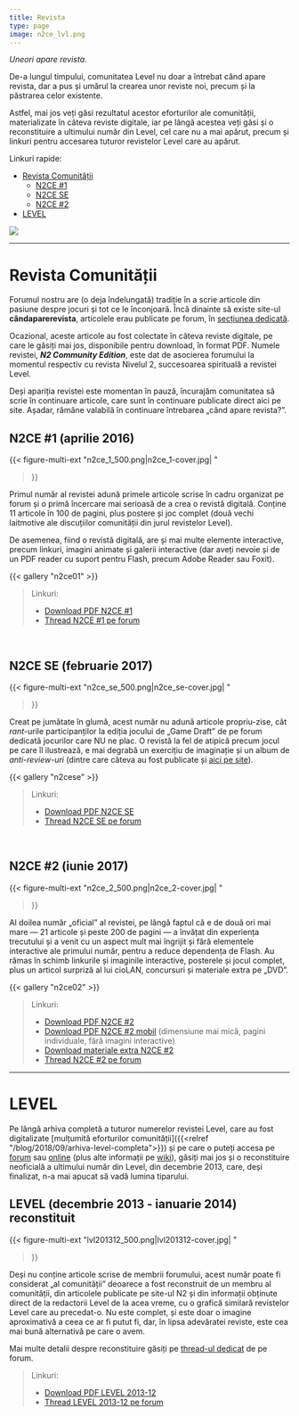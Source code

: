 ```yaml
---
title: Revista
type: page
image: n2ce_lvl.png
---
```


_Uneori apare revista._

De-a lungul timpului, comunitatea Level nu doar a întrebat când apare revista, dar a pus și umărul la crearea unor reviste noi, precum și la păstrarea celor existente.

Astfel, mai jos veți găsi rezultatul acestor eforturilor ale comunității, materializate în câteva reviste digitale, iar pe lângă acestea veți găsi și o reconstituire a ultimului număr din Level, cel care nu a mai apărut, precum și linkuri pentru accesarea tuturor revistelor Level care au apărut.

Linkuri rapide:

* [Revista Comunității](#revista-comunității)
  * [N2CE #1](#n2ce-1-aprilie-2016)
  * [N2CE SE](#n2ce-se-februarie-2017)
  * [N2CE #2](#n2ce-2-iunie-2017)
* [LEVEL](#level)

![](n2ce_lvl.png)

---

# Revista Comunității

Forumul nostru are (o deja îndelungată) tradiție în a scrie articole din pasiune despre jocuri și tot ce le înconjoară. Încă dinainte să existe site-ul **cândaparerevista**, articolele erau publicate pe forum, în [secțiunea dedicată](https://forum.candaparerevista.ro/viewforum.php?f=77).

Ocazional, aceste articole au fost colectate în câteva reviste digitale, pe care le găsiți mai jos, disponibile pentru download, în format PDF. Numele revistei, **_N2 Community Edition_**, este dat de asocierea forumului la momentul respectiv cu revista Nivelul 2, succesoarea spirituală a revistei Level.

Deși apariția revistei este momentan în pauză, încurajăm comunitatea să scrie în continuare articole, care sunt în continuare publicate direct aici pe site. Așadar, rămâne valabilă în continuare întrebarea „când apare revista?”.

## N2CE #1 (aprilie 2016)

{{< figure-multi-ext
    "n2ce_1_500.png|n2ce_1-cover.jpg| "
>}}

Primul număr al revistei adună primele articole scrise în cadru organizat pe forum și o primă încercare mai serioasă de a crea o revistă digitală. Conține 11 articole în 100 de pagini, plus postere și joc complet (două vechi laitmotive ale discuțiilor comunității din jurul revistelor Level).

De asemenea, fiind o revistă digitală, are și mai multe elemente interactive, precum linkuri, imagini animate și galerii interactive (dar aveți nevoie și de un PDF reader cu suport pentru Flash, precum Adobe Reader sau Foxit).

{{< gallery "n2ce01" >}}

> Linkuri:
> 
> * [Download PDF N2CE #1](https://forum.candaparerevista.ro/n2ce/Revista%20N2CE%20%231.pdf)
> * [Thread N2CE #1 pe forum](https://forum.candaparerevista.ro/viewtopic.php?f=80&t=1264)

<br>

## N2CE SE (februarie 2017)

{{< figure-multi-ext
    "n2ce_se_500.png|n2ce_se-cover.jpg| "
>}}

Creat pe jumătate în glumă, acest număr nu adună articole propriu-zise, cât _rant_-urile participanților la ediția jocului de „Game Draft” de pe forum dedicată jocurilor care NU ne plac. O revistă la fel de atipică precum jocul pe care îl ilustrează, e mai degrabă un exercițiu de imaginație și un album de _anti-review-uri_ (dintre care câteva au fost publicate și [aici pe site](https://candaparerevista.ro/categories/antireview)).

{{< gallery "n2cese" >}}

> Linkuri:
> 
> * [Download PDF N2CE SE](https://forum.candaparerevista.ro/n2ce/Revista%20N2CE%20%23SE%20Game%20Draft.pdf)
> * [Thread N2CE SE pe forum](https://forum.candaparerevista.ro/viewtopic.php?f=80&t=1473)

<br>

## N2CE #2 (iunie 2017)

{{< figure-multi-ext
    "n2ce_2_500.png|n2ce_2-cover.jpg| "
>}}

Al doilea număr „oficial” al revistei, pe lângă faptul că e de două ori mai mare — 21 articole și peste 200 de pagini — a învățat din experiența trecutului și a venit cu un aspect mult mai îngrijit și fără elementele interactive ale primului număr, pentru a reduce dependența de Flash. Au rămas în schimb linkurile și imaginile interactive, posterele și jocul complet, plus un articol surpriză al lui cioLAN, concursuri și materiale extra pe „DVD”.

{{< gallery "n2ce02" >}}

> Linkuri:
> 
> * [Download PDF N2CE #2](https://forum.candaparerevista.ro/n2ce/Revista%20N2CE%20%232.pdf)
> * [Download PDF N2CE #2 mobil](https://forum.candaparerevista.ro/n2ce/Revista%20N2CE%20%232%20lite.pdf) (dimensiune mai mică, pagini individuale, fără imagini interactive)
> * [Download materiale extra N2CE #2](https://forum.candaparerevista.ro/n2ce/Revista%20N2CE%20%232%20DVD.zip)
> * [Thread N2CE #2 pe forum](https://forum.candaparerevista.ro/viewtopic.php?f=80&t=1580)</center>

---

# LEVEL

Pe lângă arhiva completă a tuturor numerelor revistei Level, care au fost digitalizate [mulțumită eforturilor comunității]({{<relref "/blog/2018/09/arhiva-level-completa">}}) și pe care o puteți accesa pe [forum](https://forum.candaparerevista.ro/app.php/arhiva-reviste) sau [online](http://arhiva.candaparerevista.ro/arhiva/editii.php?revista=7) (plus alte informații pe [wiki](https://wiki.candaparerevista.ro/level)), găsiți mai jos și o reconstituire neoficială a ultimului număr din Level, din decembrie 2013, care, deși finalizat, n-a mai apucat să vadă lumina tiparului.

## LEVEL (decembrie 2013 - ianuarie 2014) reconstituit

{{< figure-multi-ext
    "lvl201312_500.png|lvl201312-cover.jpg| "
>}}

Deși nu conține articole scrise de membrii forumului, acest număr poate fi considerat „al comunității” deoarece a fost reconstruit de un membru al comunității, din articolele publicate pe site-ul N2 și din informații obținute direct de la redactorii Level de la acea vreme, cu o grafică similară revistelor Level care au precedat-o. Nu este complet, și este doar o imagine aproximativă a ceea ce ar fi putut fi, dar, în lipsa adevăratei reviste, este cea mai bună alternativă pe care o avem.

Mai multe detalii despre reconstituire găsiți pe [thread-ul dedicat](https://forum.candaparerevista.ro/viewtopic.php?f=61&t=2015) de pe forum.

> Linkuri:
> 
> * [Download PDF LEVEL 2013-12](https://forum.candaparerevista.ro/n2ce/Level%202013-12%20reconstituit.pdf)
> * [Thread LEVEL 2013-12 pe forum](https://forum.candaparerevista.ro/viewtopic.php?f=61&t=2015)